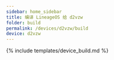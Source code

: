 ```yaml
---
sidebar: home_sidebar
title: 编译 LineageOS 给 d2vzw
folder: build
permalink: /devices/d2vzw/build
device: d2vzw
---
```

{% include templates/device_build.md %}

